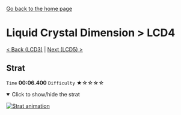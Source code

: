 [Go back to the home page](https://github.com/Doublevil/scbspeedrun)

# Liquid Crystal Dimension > LCD4

[< Back (LCD3)](https://github.com/Doublevil/scbspeedrun/blob/main/levels/LCD/LCD3.md) | [Next (LCD5) >](https://github.com/Doublevil/scbspeedrun/blob/main/levels/LCD/LCD5.md)

## Strat

`Time` **00:06.400** `Difficulty` ★☆☆☆☆
<details open>
  <summary>Click to show/hide the strat</summary>

  [![Strat animation](https://github.com/Doublevil/scbspeedrun/blob/main/media/levels/LCD/LCD4_Strat.webp)](https://github.com/Doublevil/scbspeedrun/blob/main/media/levels/LCD/LCD4_Strat.mp4?raw=true)
</details>
